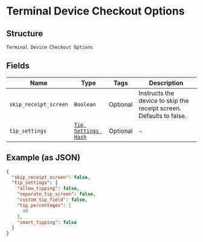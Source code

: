 
# Terminal Device Checkout Options

## Structure

`Terminal Device Checkout Options`

## Fields

| Name | Type | Tags | Description |
|  --- | --- | --- | --- |
| `skip_receipt_screen` | `Boolean` | Optional | Instructs the device to skip the receipt screen. Defaults to false. |
| `tip_settings` | [`Tip Settings Hash`](../../doc/models/tip-settings.md) | Optional | - |

## Example (as JSON)

```json
{
  "skip_receipt_screen": false,
  "tip_settings": {
    "allow_tipping": false,
    "separate_tip_screen": false,
    "custom_tip_field": false,
    "tip_percentages": [
      48
    ],
    "smart_tipping": false
  }
}
```

